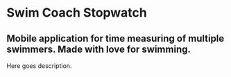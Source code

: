 # Swim Coach Stopwatch
Mobile application for time measuring of multiple swimmers. Made with love for swimming. 
---
Here goes description.
